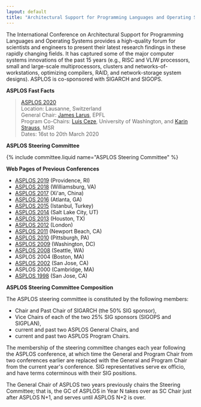 ```yaml
---
layout: default
title: "Architectural Support for Programming Languages and Operating Systems (ASPLOS)"
---
```

The International Conference on Architectural Support for
Programming Languages and Operating Systems provides a high-quality
forum for scientists and engineers to present their latest research
findings in these rapidly changing fields. It has captured some of
the major computer systems innovations of the past 15 years (e.g.,
RISC and VLIW processors, small and large-scale multiprocessors,
clusters and networks-of-workstations, optimizing compilers, RAID,
and network-storage system designs). ASPLOS is co-sponsored with
SIGARCH and SIGOPS.

**ASPLOS Fast Facts**

> [ASPLOS 2020](https://asplos-conference.org/)  
> Location: Lausanne, Switzerland  
> General Chair: [James Larus](mailto:ald@cs.utah.edu), EPFL  
> Program Co-Chairs: [Luis Ceze](mailto:luisceze@cs.washington.edu), University of Washington, and [Karin Strauss](mailto:kstrauss@microsoft.com), MSR  
> Dates: 16st to 20th March 2020

**ASPLOS Steering Committee**

{% include committee.liquid name="ASPLOS Steering Committee" %}

**Web Pages of Previous Conferences**  

* [ASPLOS 2019](https://asplos-conference.org/2019/index.html) (Providence, RI)  
* [ASPLOS 2018](https://www.asplos2018.org/) (Williamsburg, VA)  
* [ASPLOS 2017](http://novel.ict.ac.cn/ASPLOS2017/) (Xi'an, China)  
* [ASPLOS 2016](https://research.ece.cmu.edu/~calcm/asplos2016/) (Atlanta, GA)  
* [ASPLOS 2015](http://asplos15.bilkent.edu.tr/) (Istanbul, Turkey)  
* [ASPLOS 2014](http://www.cs.utah.edu/asplos14/) (Salt Lake City, UT)  
* [ASPLOS 2013](http://asplos13.rice.edu/) (Houston, TX)  
* [ASPLOS 2012](http://research.microsoft.com/asplos_2012) (London)  
* [ASPLOS 2011](http://asplos11.cs.ucr.edu/) (Newport Beach, CA)  
* [ASPLOS 2010](http://www.ece.cmu.edu/CALCM/asplos10/) (Pittsburgh, PA)  
* [ASPLOS 2009](http://www.cs.virginia.edu/asplos09/) (Washington, DC)  
* [ASPLOS 2008](https://research.microsoft.com/en-us/um/redmond/events/asplos08/default.htm) (Seattle, WA)  
* ASPLOS 2004 (Boston, MA)  
* [ASPLOS 2002](http://www.cs.wisc.edu/asplos-X/) (San Jose, CA)  
* ASPLOS 2000 (Cambridge, MA)  
* [ASPLOS 1998](http://arch.cs.ucdavis.edu/ASPLOS98/) (San Jose, CA)  

**ASPLOS Steering Committee Composition**

The ASPLOS steering committee is constituted by the following members:

-  Chair and Past Chair of SIGARCH (the 50% SIG sponsor),
-  Vice Chairs of each of the two 25% SIG sponsors (SIGOPS and SIGPLAN),
-  current and past two ASPLOS General Chairs, and
-  current and past two ASPLOS Program Chairs.

The membership of the steering committee changes each year
following the ASPLOS conference, at which time the General and
Program Chair from two conferences earlier are replaced with the
General and Program Chair from the current year's conference. 
SIG representatives serve ex officio, and have terms coterminous with their SIG positions.

The General Chair of ASPLOS two years previously chairs the Steering Committee;
that is, the GC of ASPLOS in Year N takes over as SC Chair just after ASPLOS N+1, 
and serves until ASPLOS N+2 is over.
